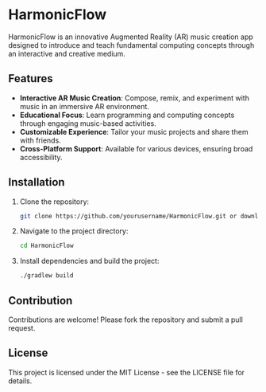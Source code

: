 # HarmonicFlow

HarmonicFlow is an innovative Augmented Reality (AR) music creation app designed to introduce and teach fundamental computing concepts through an interactive and creative medium.

## Features

- **Interactive AR Music Creation**: Compose, remix, and experiment with music in an immersive AR environment.
- **Educational Focus**: Learn programming and computing concepts through engaging music-based activities.
- **Customizable Experience**: Tailor your music projects and share them with friends.
- **Cross-Platform Support**: Available for various devices, ensuring broad accessibility.

## Installation

1. Clone the repository:
   ```bash
   git clone https://github.com/yourusername/HarmonicFlow.git or download the zip.file 
   ```
2. Navigate to the project directory:
   ```bash
   cd HarmonicFlow
   ```
3. Install dependencies and build the project:
   ```bash
   ./gradlew build
   ```

## Contribution

Contributions are welcome! Please fork the repository and submit a pull request.

## License

This project is licensed under the MIT License - see the LICENSE file for details.

